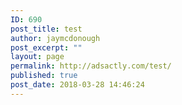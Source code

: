 ```yaml
---
ID: 690
post_title: test
author: jaymcdonough
post_excerpt: ""
layout: page
permalink: http://adsactly.com/test/
published: true
post_date: 2018-03-28 14:46:24
---
```

<div id="steemit-widgets-profile"></div>